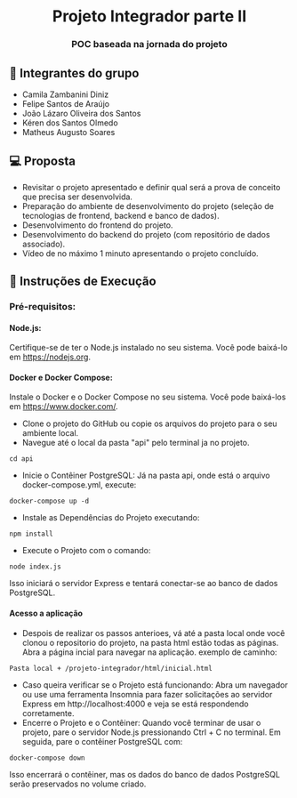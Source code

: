 <h1 align="center"> Projeto Integrador parte II </h1>
<h3 align="center"> POC baseada na jornada do projeto</h3>

## 👥 Integrantes do grupo

- Camila Zambanini Diniz
- Felipe Santos de Araújo
- João Lázaro Oliveira dos Santos
- Kéren dos Santos Olmedo
- Matheus Augusto Soares
  <br>

## 💻 Proposta

- Revisitar o projeto apresentado e definir qual será a
  prova de conceito que precisa ser desenvolvida.
- Preparação do ambiente de desenvolvimento do
  projeto (seleção de tecnologias de frontend, backend e
  banco de dados).
- Desenvolvimento do frontend do projeto.
- Desenvolvimento do backend do projeto (com
  repositório de dados associado).
- Vídeo de no máximo 1 minuto apresentando o projeto
  concluído.
  <br>

## 📝 Instruções de Execução

### Pré-requisitos:

#### Node.js:

Certifique-se de ter o Node.js instalado no seu sistema. Você pode baixá-lo em https://nodejs.org.

#### Docker e Docker Compose:

Instale o Docker e o Docker Compose no seu sistema. Você pode baixá-los em https://www.docker.com/.

- Clone o projeto do GitHub ou copie os arquivos do projeto para o seu ambiente local.
- Navegue até o local da pasta "api" pelo terminal ja no projeto.

```
cd api
```

- Inicie o Contêiner PostgreSQL:
  Já na pasta api, onde está o arquivo docker-compose.yml, execute:

```
docker-compose up -d
```

- Instale as Dependências do Projeto executando:

```
npm install
```

- Execute o Projeto com o comando:

```
node index.js
```

Isso iniciará o servidor Express e tentará conectar-se ao banco de dados PostgreSQL.

#### Acesso a aplicação

- Despois de realizar os passos anterioes, vá até a pasta local onde você clonou o repositorio do projeto, na pasta html estão todas as páginas. Abra a página incial para navegar na aplicação.
  exemplo de caminho:

```
Pasta local + /projeto-integrador/html/inicial.html
```

- Caso queira verificar se o Projeto está funcionando:
  Abra um navegador ou use uma ferramenta Insomnia para fazer solicitações ao servidor Express em http://localhost:4000 e veja se está respondendo corretamente.
- Encerre o Projeto e o Contêiner:
  Quando você terminar de usar o projeto, pare o servidor Node.js pressionando Ctrl + C no terminal. Em seguida, pare o contêiner PostgreSQL com:

```
docker-compose down
```

Isso encerrará o contêiner, mas os dados do banco de dados PostgreSQL serão preservados no volume criado.

<br>
